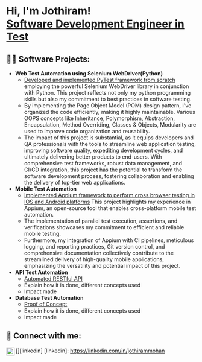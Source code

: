 <h1>Hi, I'm Jothiram! <br/><a href="https://github.com/jothirammohan"> Software Development Engineer in Test</a></h1>

<h2>👨‍💻 Software Projects:</h2>

- <b>Web Test Automation using Selenium WebDriver(Python)</b>
  - [Developed and implemented PyTest framework from scratch](https://github.com/jothirammohan/Web-Test-Automation) employing the powerful Selenium WebDriver library in conjunction with Python. This project reflects not only my python programming skills but also my commitment to best practices in software testing.
  - By implementing the Page Object Model (POM) design pattern, I've organized the code efficiently, making it highly maintainable. Various OOPS concepts like Inheritance, Polymorphism, Abstraction, Encapsulation, Method Overriding, Classes & Objects, Modularity are used to improve code organization and reusability. 
  - The impact of this project is substantial, as it equips developers and QA professionals with the tools to streamline web application testing, improving software quality, expediting development cycles, and ultimately delivering better products to end-users. With comprehensive test frameworks, robust data management, and CI/CD integration, this project has the potential to transform the software development process, fostering collaboration and enabling the delivery of top-tier web applications. 
- <b>Mobile Test Automation</b>
  - [Implemented Appium framework to perform cross browser testing in IOS and Android platforms](https://github.com/jothirammohan/Mobile-Test-Automation) This project highlights my experience in Appium, an open-source tool that enables cross-platform mobile test automation.
  - The implementation of parallel test execution, assertions, and verifications showcases my commitment to efficient and reliable mobile testing.
  - Furthermore, my integration of Appium with CI pipelines, meticulous logging, and reporting practices, Git version control, and comprehensive documentation collectively contribute to the streamlined delivery of high-quality mobile applications, emphasizing the versatility and potential impact of this project.
- <b>API Test Automation</b>
  - [Automated RESTful API](https://github.com/jothirammohan/API-Test-Automation)
  - Explain how it is done, different concepts used
  - Impact made
- <b>Database Test Automation</b>
  - [Proof of Concept](https://github.com/jothirammohan/Database-Test-Automation)
  - Explain how it is done, different concepts used
  - Impact made
<h2> 🤳 Connect with me:</h2>

[<img align="left" alt="JoshMadakor | LinkedIn" width="22px" src="https://cdn.jsdelivr.net/npm/simple-icons@v3/icons/linkedin.svg" />][linkedin]
[linkedin]: https://linkedin.com/in/jothirammohan

<!--
**jothirammohan/jothirammohan** is a ✨ _special_ ✨ repository because its `README.md` (this file) appears on your GitHub profile.

Here are some ideas to get you started:

- 🔭 I’m currently working on ...
- 🌱 I’m currently learning ...
- 👯 I’m looking to collaborate on ...
- 🤔 I’m looking for help with ...
- 💬 Ask me about ...
- 📫 How to reach me: ...
- 😄 Pronouns: ...
- ⚡ Fun fact: ...
-->
